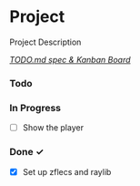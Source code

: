 # Project

Project Description

<em>[TODO.md spec & Kanban Board](https://bit.ly/3fCwKfM)</em>

### Todo


### In Progress

- [ ] Show the player  

### Done ✓

- [x] Set up zflecs and raylib  

